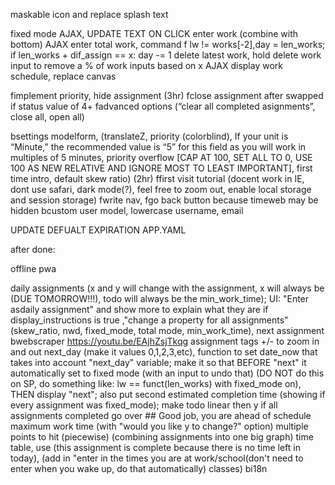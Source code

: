 maskable icon and replace splash text

fixed mode AJAX, UPDATE TEXT ON CLICK
enter work               (combine with bottom) AJAX
enter total work, command f lw != works[-2],day = len_works; if len_works + dif_assign == x: day -= 1
delete latest work, hold delete work input to remove a % of work inputs based on x AJAX
display work schedule, replace canvas

fimplement priority, hide assignment  (3hr)
fclose assignment after swapped if status value of 4+
fadvanced options (“clear all completed asignments”, close all, open all)

bsettings modelform, (translateZ, priority (colorblind), If your unit is “Minute,” the recommended value is “5” for this field as you will work in multiples of 5 minutes, priority overflow [CAP AT 100, SET ALL TO 0, USE 100 AS NEW RELATIVE AND IGNORE MOST TO LEAST IMPORTANT], first time intro, default skew ratio) (2hr)
ffirst visit tutorial (docent work in IE, dont use safari, dark mode(?), feel free to zoom out, enable local storage and session storage)
fwrite nav, fgo back button because timeweb may be hidden
bcustom user model, lowercase username,  email

UPDATE DEFUALT EXPIRATION APP.YAML

after done:

offline pwa

daily assignments (x and y will change with the assignment, x will always be (DUE TOMORROW!!!), todo will always be the min_work_time); UI: "Enter asdaily assignment" and show more to explain what they are if display_instructions is true 
,"change a property for all assignments" (skew_ratio, nwd, fixed_mode, total mode, min_work_time), next assignment
bwebscraper https://youtu.be/EAjhZsjTkqg
assignment tags
+/- to zoom in and out
next_day (make it values 0,1,2,3,etc), function to set date_now that takes into account "next_day" variable; make it so that BEFORE "next" it automatically set to fixed mode (with an input to undo that) (DO NOT do this on SP, do something like: lw == funct(len_works) with fixed_mode on), THEN display "next"; also put second estimated completion time (showing if every assignment was fixed_mode); make todo linear then y if all assignments completed
go over ##
Good job, you are ahead of schedule
maximum work time (with "would you like y to change?" option)
multiple points to hit (piecewise) (combining assignments into one big graph)
time table, use (this assignment is complete because there is no time left in today), (add in "enter in the times you are at work/school(don't need to enter when you wake up, do that automatically) classes)
bi18n